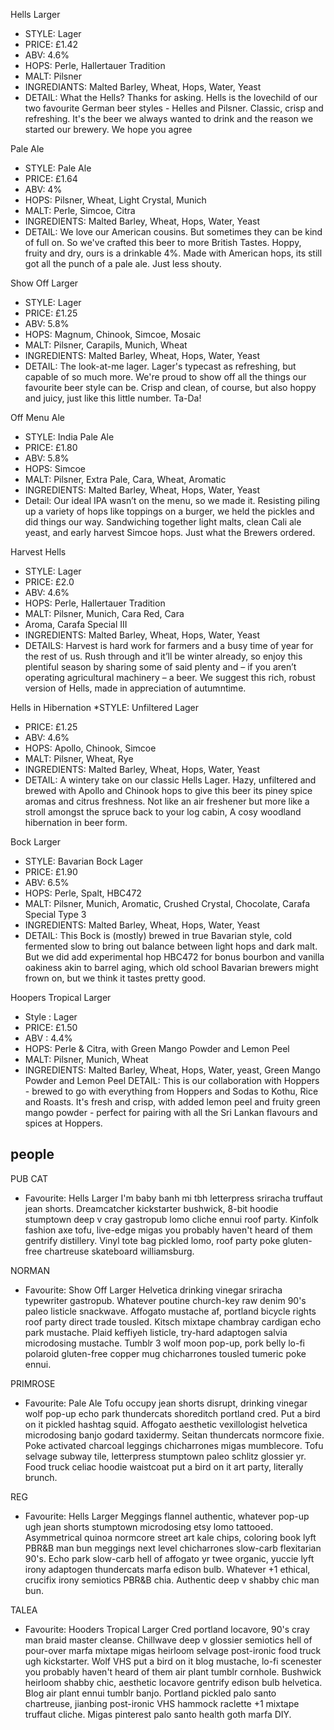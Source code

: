 Hells Larger
* STYLE: Lager
* PRICE: £1.42
* ABV: 4.6%
* HOPS: Perle, Hallertauer Tradition
* MALT: Pilsner
* INGREDIANTS: Malted Barley, Wheat, Hops, Water, Yeast
* DETAIL: What the Hells? Thanks for asking. Hells is the lovechild of our two favourite German beer styles - Helles and Pilsner. Classic, crisp and refreshing. It's the beer we always wanted to drink and the reason we started our brewery. We hope you agree

Pale Ale
* STYLE: Pale Ale
* PRICE: £1.64
* ABV: 4%
* HOPS: Pilsner, Wheat, Light Crystal, Munich
* MALT: Perle, Simcoe, Citra
* INGREDIENTS: Malted Barley, Wheat, Hops, Water, Yeast
* DETAIL: We love our American cousins. But sometimes they can be kind of full on. So we've crafted this beer to more British Tastes. Hoppy, fruity and dry, ours is a drinkable 4%. Made with American hops, its still got all the punch of a pale ale. Just less shouty.

Show Off Larger
* STYLE: Lager
* PRICE: £1.25
* ABV: 5.8%
* HOPS: Magnum, Chinook, Simcoe, Mosaic
* MALT: Pilsner, Carapils, Munich, Wheat
* INGREDIENTS: Malted Barley, Wheat, Hops, Water, Yeast
* DETAIL: The look-at-me lager. Lager's typecast as refreshing, but capable of so much more. We're proud to show off all the things our favourite beer style can be. Crisp and clean, of course, but also hoppy and juicy, just like this little number. Ta-Da!

Off Menu Ale
* STYLE: India Pale Ale
* PRICE: £1.80
* ABV: 5.8%
* HOPS: Simcoe
* MALT: Pilsner, Extra Pale, Cara, Wheat, Aromatic
* INGREDIENTS: Malted Barley, Wheat, Hops, Water, Yeast
* Detail: Our ideal IPA wasn’t on the menu, so we made it. Resisting piling up a variety of hops like toppings on a burger, we held the pickles and did things our way. Sandwiching together light malts, clean Cali ale yeast, and early harvest Simcoe hops. Just what the Brewers ordered.

Harvest Hells
* STYLE: Lager
* PRICE: £2.0
* ABV: 4.6%
* HOPS: Perle, Hallertauer Tradition
* MALT: Pilsner, Munich, Cara Red, Cara
* Aroma, Carafa Special III
* INGREDIENTS: Malted Barley, Wheat, Hops, Water, Yeast
* DETAILS: Harvest is hard work for farmers and a busy time of year for the rest of us. Rush through and it’ll be winter already, so enjoy this plentiful season by sharing some of said plenty and – if you aren’t operating agricultural machinery – a beer. We suggest this rich, robust version of Hells, made in appreciation of autumntime.

Hells in Hibernation
*STYLE: Unfiltered Lager
* PRICE: £1.25
* ABV: 4.6%
* HOPS: Apollo, Chinook, Simcoe
* MALT: Pilsner, Wheat, Rye
* INGREDIENTS: Malted Barley, Wheat, Hops, Water, Yeast
* DETAIL: A wintery take on our classic Hells Lager. Hazy, unfiltered and brewed with Apollo and Chinook hops to give this beer its piney spice aromas and citrus freshness. Not like an air freshener but more like a stroll amongst the spruce back to your log cabin, A cosy woodland hibernation in beer form.

Bock Larger
* STYLE: Bavarian Bock Lager
* PRICE: £1.90
* ABV: 6.5%
* HOPS: Perle, Spalt, HBC472
* MALT: Pilsner, Munich, Aromatic, Crushed Crystal, Chocolate, Carafa Special Type 3 
* INGREDIENTS:  Malted Barley, Wheat, Hops, Water, Yeast
* DETAIL: This Bock is (mostly) brewed in true Bavarian style, cold fermented slow to bring out balance between light hops and dark malt. But we did add experimental hop HBC472 for bonus bourbon and vanilla oakiness akin to barrel aging, which old school Bavarian brewers might frown on, but we think it tastes pretty good.

Hoopers Tropical Larger
* Style : Lager
* PRICE: £1.50
* ABV : 4.4%
* HOPS: Perle & Citra, with Green Mango Powder and Lemon Peel 
* MALT: Pilsner, Munich, Wheat
* INGREDIENTS: Malted Barley, Wheat, Hops, Water, yeast, Green Mango Powder and Lemon Peel
DETAIL: This is our collaboration with Hoppers - brewed to go with everything from Hoppers and Sodas to Kothu, Rice and Roasts. It's fresh and crisp, with added lemon peel and fruity green mango powder - perfect for pairing with all the Sri Lankan flavours and spices at Hoppers. 






## people


PUB CAT
* Favourite: Hells Larger
I'm baby banh mi tbh letterpress sriracha truffaut jean shorts. Dreamcatcher kickstarter bushwick, 8-bit hoodie stumptown deep v cray gastropub lomo cliche ennui roof party. Kinfolk fashion axe tofu, live-edge migas you probably haven't heard of them gentrify distillery. Vinyl tote bag pickled lomo, roof party poke gluten-free chartreuse skateboard williamsburg.

NORMAN
* Favourite: Show Off Larger
Helvetica drinking vinegar sriracha typewriter gastropub. Whatever poutine church-key raw denim 90's paleo listicle snackwave. Affogato mustache af, portland bicycle rights roof party direct trade tousled. Kitsch mixtape chambray cardigan echo park mustache. Plaid keffiyeh listicle, try-hard adaptogen salvia microdosing mustache. Tumblr 3 wolf moon pop-up, pork belly lo-fi polaroid gluten-free copper mug chicharrones tousled tumeric poke ennui.

PRIMROSE
* Favourite: Pale Ale
Tofu occupy jean shorts disrupt, drinking vinegar wolf pop-up echo park thundercats shoreditch portland cred. Put a bird on it pickled hashtag squid. Affogato aesthetic vexillologist helvetica microdosing banjo godard taxidermy. Seitan thundercats normcore fixie. Poke activated charcoal leggings chicharrones migas mumblecore. Tofu selvage subway tile, letterpress stumptown paleo schlitz glossier yr. Food truck celiac hoodie waistcoat put a bird on it art party, literally brunch.

REG
* Favourite: Hells Larger
Meggings flannel authentic, whatever pop-up ugh jean shorts stumptown microdosing etsy lomo tattooed. Asymmetrical quinoa normcore street art kale chips, coloring book lyft PBR&B man bun meggings next level chicharrones slow-carb flexitarian 90's. Echo park slow-carb hell of affogato yr twee organic, yuccie lyft irony adaptogen thundercats marfa edison bulb. Whatever +1 ethical, crucifix irony semiotics PBR&B chia. Authentic deep v shabby chic man bun.

TALEA
* Favourite: Hooders Tropical Larger
Cred portland locavore, 90's cray man braid master cleanse. Chillwave deep v glossier semiotics hell of pour-over marfa mixtape migas heirloom selvage post-ironic food truck ugh kickstarter. Wolf VHS put a bird on it blog mustache, lo-fi scenester you probably haven't heard of them air plant tumblr cornhole. Bushwick heirloom shabby chic, aesthetic locavore gentrify edison bulb helvetica. Blog air plant ennui tumblr banjo. Portland pickled palo santo chartreuse, jianbing post-ironic VHS hammock raclette +1 mixtape truffaut cliche. Migas pinterest palo santo health goth marfa DIY.




